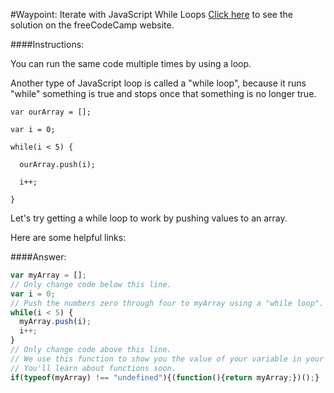 #Waypoint: Iterate with JavaScript While Loops
<a href="http://freecodecamp.com/challenges/Waypoint:%20Iterate%20with%20JavaScript%20While%20Loops?solution=var%20myArray%20%3D%20%5B%5D%3B%0A%2F%2F%20Only%20change%20code%20below%20this%20line.%0Avar%20i%20%3D%200%3B%0A%2F%2F%20Push%20the%20numbers%20zero%20through%20four%20to%20myArray%20using%20a%20%22while%20loop%22.%0Awhile(i%20%3C%205)%20%7B%0A%20%20myArray.push(i)%3B%0A%20%20i%2B%2B%3B%0A%7D%0A%2F%2F%20Only%20change%20code%20above%20this%20line.%0A%2F%2F%20We%20use%20this%20function%20to%20show%20you%20the%20value%20of%20your%20variable%20in%20your%20output%20box.%0A%2F%2F%20You%27ll%20learn%20about%20functions%20soon.%0Aif(typeof(myArray)%20!%3D%3D%20%22undefined%22)%7B(function()%7Breturn%20myArray%3B%7D)()%3B%7D%0A%0A" target="_blank">Click here</a> to see the solution on the freeCodeCamp website.


####Instructions:
<p class="wrappable negative-10">You can run the same code multiple times by using a loop.</p><p class="wrappable negative-10">Another type of JavaScript loop is called a &quot;while loop&quot;, because it runs &quot;while&quot; something is true and stops once that something is no longer true.</p><p class="wrappable negative-10"><code>var ourArray = [];</code></p><p class="wrappable negative-10"><code>var i = 0;</code></p><p class="wrappable negative-10"><code>while(i &lt; 5) {</code></p><p class="wrappable negative-10"><code>&#x2009;&#x2009;ourArray.push(i);</code></p><p class="wrappable negative-10"><code>&#x2009;&#x2009;i++;</code></p><p class="wrappable negative-10"><code>}</code></p><p class="wrappable negative-10">Let&apos;s try getting a while loop to work by pushing values to an array.</p><div class="negative-bottom-margin-30"><div id="MDN-links"><p class="negative-10">Here are some helpful links:</p></div></div>


####Answer:
```javascript
var myArray = [];
// Only change code below this line.
var i = 0;
// Push the numbers zero through four to myArray using a "while loop".
while(i < 5) {
  myArray.push(i);
  i++;
}
// Only change code above this line.
// We use this function to show you the value of your variable in your output box.
// You'll learn about functions soon.
if(typeof(myArray) !== "undefined"){(function(){return myArray;})();}


```